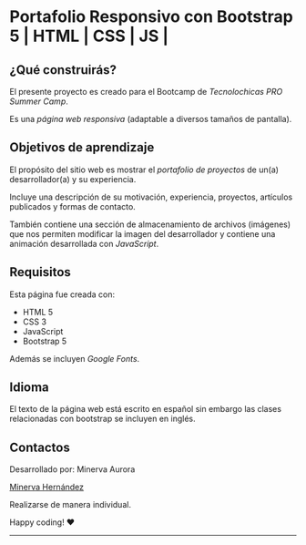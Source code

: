 # Portafolio Responsivo con Bootstrap 5 | HTML | CSS | JS |

## ¿Qué construirás?
El presente proyecto es creado para el Bootcamp
de *Tecnolochicas PRO Summer Camp*.

Es una *página web responsiva* (adaptable a diversos 
tamaños de pantalla).

## Objetivos de aprendizaje
El propósito del sitio web es mostrar el *portafolio*
*de proyectos* de un(a) desarrollador(a) y su 
experiencia.

Incluye una descripción de su motivación, experiencia,
proyectos, artículos publicados y formas de contacto.

También contiene una sección de almacenamiento de archivos
(imágenes) que nos permiten modificar la imagen del 
desarrollador y contiene una animación desarrollada con
*JavaScript*.

## Requisitos

Esta página fue creada con:

* HTML 5
* CSS 3
* JavaScript
* Bootstrap 5

Además se incluyen *Google Fonts*.

## Idioma
El texto de la página web está escrito en español sin embargo 
las clases relacionadas con bootstrap se incluyen en inglés.

## Contactos

Desarrollado por: Minerva Aurora

[Minerva Hernández](https://www.linkedin.com/in/minerva-hern%C3%A1ndez-362176267/)

Realizarse de manera individual.

Happy coding! ❤

****
